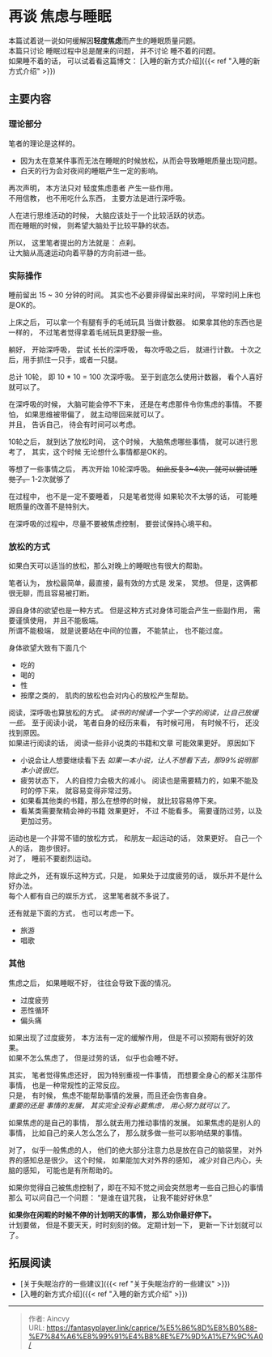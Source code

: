 # 再谈 焦虑与睡眠


本篇试着说一说如何缓解因**轻度焦虑**而产生的睡眠质量问题。  
本篇只讨论 睡眠过程中总是醒来的问题， 并不讨论 睡不着的问题。   
如果睡不着的话， 可以试着看这篇博文：  [入睡的新方式介绍]({{< ref "入睡的新方式介绍" >}})

## 主要内容

### 理论部分
笔者的理论是这样的。 
- 因为太在意某件事而无法在睡眠的时候放松，从而会导致睡眠质量出现问题。   
- 白天的行为会对夜间的睡眠产生一定的影响。

再次声明， 本方法只对 轻度焦虑患者 产生一些作用。   
不用信教， 也不用吃什么东西， 主要方法是进行深呼吸。 

人在进行思维活动的时候， 大脑应该处于一个比较活跃的状态。  
而在睡眠的时候， 则希望大脑处于比较平静的状态。

所以， 这里笔者提出的方法就是： 点刹。  
让大脑从高速运动向着平静的方向前进一些。 

### 实际操作

睡前留出 15 ~ 30 分钟的时间。  其实也不必要非得留出来时间， 平常时间上床也是OK的。

上床之后，  可以拿一个有腿有手的毛绒玩具 当做计数器。  如果拿其他的东西也是一样的， 不过笔者觉得拿着毛绒玩具更舒服一些。

躺好， 开始深呼吸， 尝试 长长的深呼吸， 每次呼吸之后， 就进行计数。 十次之后，用手抓住一只手，或者一只腿。 

总计 10轮， 即 10 * 10 = 100 次深呼吸。   至于到底怎么使用计数器， 看个人喜好就可以了。

在深呼吸的时候， 大脑可能会停不下来， 还是在考虑那件令你焦虑的事情。  不要怕， 如果思维被带偏了， 就主动带回来就可以了。   
并且， 告诉自己， 待会有时间可以考虑。

10轮之后， 就到达了放松时间， 这个时候， 大脑焦虑哪些事情， 就可以进行思考了， 其实，这个时候 无论想什么事情都是OK的。 

等想了一些事情之后， 再次开始 10轮深呼吸。   ~~如此反复3~4次， 就可以尝试睡觉了。~~  1-2次就够了

在过程中， 也不是一定不要睡着， 只是笔者觉得 如果轮次不太够的话， 可能睡眠质量的改善不是特别大。

在深呼吸的过程中，尽量不要被焦虑控制， 要尝试保持心境平和。

### 放松的方式

如果白天可以适当的放松，那么对晚上的睡眠也有很大的帮助。 

笔者认为， 放松最简单，最直接，最有效的方式是 发呆， 冥想。  但是，这俩都很无聊，而且容易被打断。 

源自身体的欲望也是一种方式。  但是这种方式对身体可能会产生一些副作用， 需要谨慎使用， 并且不能极端。  
所谓不能极端， 就是说要站在中间的位置， 不能禁止， 也不能过度。 

身体欲望大致有下面几个
- 吃的
- 喝的
- 性
- 按摩之类的，  肌肉的放松也会对内心的放松产生帮助。

阅读，深呼吸也算放松的方式。      *读书的时候请一个字一个字的阅读，让自己放缓一些。*
至于阅读小说， 笔者自身的经历来看， 有时候可用， 有时候不行， 还没找到原因。  
如果进行阅读的话， 阅读一些非小说类的书籍和文章 可能效果更好。 
原因如下
- 小说会让人想要继续看下去  *如果一本小说，让人不想看下去，那99%说明那本小说很烂。*
- 疲劳状态下， 人的自控力会极大的减小。 阅读也是需要精力的，如果不能及时的停下来， 就容易变得非常过劳。
- 如果看其他类的书籍，那么在想停的时候， 就比较容易停下来。 
- 看某类需要聚精会神的书籍 效果更好， 不过 不能看多。   需要谨防过劳，以及更加过劳。

运动也是一个非常不错的放松方式， 和朋友一起运动的话， 效果更好。 自己一个人的话， 跑步很好。   
对了， 睡前不要剧烈运动。 

除此之外， 还有娱乐这种方式，只是， 如果处于过度疲劳的话， 娱乐并不是什么好办法。   
每个人都有自己的娱乐方式， 这里笔者就不多说了。 

还有就是下面的方式， 也可以考虑一下。 
- 旅游   
- 唱歌

### 其他

焦虑之后， 如果睡眠不好， 往往会导致下面的情况。
- 过度疲劳
- 恶性循环
- 偏头痛
  
如果出现了过度疲劳， 本方法有一定的缓解作用， 但是不可以预期有很好的效果。   
如果不怎么焦虑了， 但是过劳的话， 似乎也会睡不好。 

其实， 笔者觉得焦虑还好， 因为特别重视一件事情， 而想要全身心的都关注那件事情， 也是一种常规性的正常反应。   
只是， 有时候， 焦虑不能帮助事情的发展，而且还会伤害自身。   
*重要的还是 事情的发展， 其实完全没有必要焦虑， 用心努力就可以了。*

如果焦虑的是自己的事情， 那么就去用力推动事情的发展。 
如果焦虑的是别人的事情， 比如自己的亲人怎么怎么了， 那么就多做一些可以影响结果的事情。 

对了， 似乎一般焦虑的人， 他们的绝大部分注意力总是放在自己的脑袋里， 对外界的感知总是很少。 
这个时候， 如果能加大对外界的感知， 减少对自己内心，头脑的感知， 可能也是有所帮助的。 

如果你觉得自己被焦虑控制了，即在不知不觉之间会突然思考一些自己担心的事情  
那么 可以问自己一个问题： “是谁在诅咒我， 让我不能好好休息”

**如果你在闲暇的时候不停的计划明天的事情， 那么劝你最好停下。**   
计划要做， 但是不要天天，时时刻刻的做。   定期计划一下， 更新一下计划就可以了。

## 拓展阅读

- [关于失眠治疗的一些建议]({{< ref "关于失眠治疗的一些建议" >}})
- [入睡的新方式介绍]({{< ref "入睡的新方式介绍" >}})


---

> 作者: Aincvy  
> URL: https://fantasyplayer.link/caprice/%E5%86%8D%E8%B0%88-%E7%84%A6%E8%99%91%E4%B8%8E%E7%9D%A1%E7%9C%A0/  

